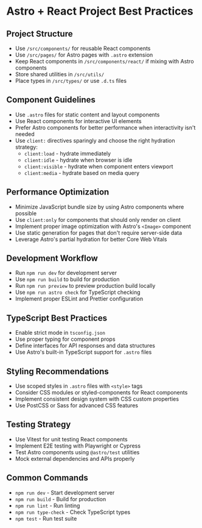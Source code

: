 # Astro + React Project Best Practices

## Project Structure
- Use `/src/components/` for reusable React components
- Use `/src/pages/` for Astro pages with `.astro` extension
- Keep React components in `/src/components/react/` if mixing with Astro components
- Store shared utilities in `/src/utils/`
- Place types in `/src/types/` or use `.d.ts` files

## Component Guidelines
- Use `.astro` files for static content and layout components
- Use React components for interactive UI elements
- Prefer Astro components for better performance when interactivity isn't needed
- Use `client:` directives sparingly and choose the right hydration strategy:
  - `client:load` - hydrate immediately
  - `client:idle` - hydrate when browser is idle
  - `client:visible` - hydrate when component enters viewport
  - `client:media` - hydrate based on media query

## Performance Optimization
- Minimize JavaScript bundle size by using Astro components where possible
- Use `client:only` for components that should only render on client
- Implement proper image optimization with Astro's `<Image>` component
- Use static generation for pages that don't require server-side data
- Leverage Astro's partial hydration for better Core Web Vitals

## Development Workflow
- Run `npm run dev` for development server
- Use `npm run build` to build for production
- Run `npm run preview` to preview production build locally
- Use `npm run astro check` for TypeScript checking
- Implement proper ESLint and Prettier configuration

## TypeScript Best Practices
- Enable strict mode in `tsconfig.json`
- Use proper typing for component props
- Define interfaces for API responses and data structures
- Use Astro's built-in TypeScript support for `.astro` files

## Styling Recommendations
- Use scoped styles in `.astro` files with `<style>` tags
- Consider CSS modules or styled-components for React components
- Implement consistent design system with CSS custom properties
- Use PostCSS or Sass for advanced CSS features

## Testing Strategy
- Use Vitest for unit testing React components
- Implement E2E testing with Playwright or Cypress
- Test Astro components using `@astro/test` utilities
- Mock external dependencies and APIs properly

## Common Commands
- `npm run dev` - Start development server
- `npm run build` - Build for production
- `npm run lint` - Run linting
- `npm run type-check` - Check TypeScript types
- `npm test` - Run test suite